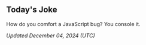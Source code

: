 ## Today's Joke
How do you comfort a JavaScript bug? You console it.

*Updated December 04, 2024 (UTC)*
